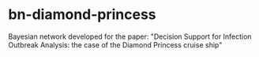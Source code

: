 # bn-diamond-princess
Bayesian network developed for the paper: "Decision Support for Infection Outbreak Analysis: the case of the Diamond Princess cruise ship"
